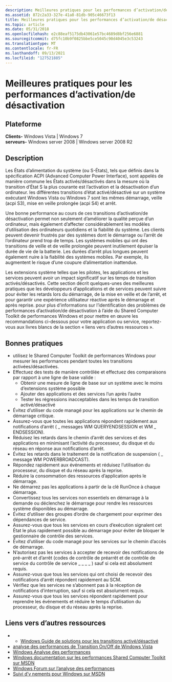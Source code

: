 ```yaml
---
description: Meilleures pratiques pour les performances d’activation/de désactivation
ms.assetid: 872c2a33-327e-41a8-81db-905c46673f13
title: Meilleures pratiques pour les performances d’activation/de désactivation
ms.topic: article
ms.date: 05/31/2018
ms.openlocfilehash: e2c88eaf5175db43061e57bc4689d8bf256e6881
ms.sourcegitcommit: d75fc10b9f0825bbe5ce5045c90d4045e3c53243
ms.translationtype: MT
ms.contentlocale: fr-FR
ms.lasthandoff: 09/13/2021
ms.locfileid: "127521885"
---
```

# <a name="best-practices-for-onoff-performance"></a>Meilleures pratiques pour les performances d’activation/de désactivation

## <a name="platform"></a>Plateforme

**Clients-** Windows Vista \| Windows 7  
**serveurs-** Windows server 2008 \| Windows server 2008 R2  

## <a name="description"></a>Description

Les États d’alimentation du système (ou S-États), tels que définis dans la spécification ACPI (Advanced Computer Power Interface), sont appelés de manière commune les États activés/désactivés dans la mesure où la transition d’État S la plus courante est l’activation et la désactivation d’un ordinateur. les différentes transitions d’état activé/désactivé sur un système exécutant Windows Vista ou Windows 7 sont les mêmes démarrage, veille (acpi S3), mise en veille prolongée (acpi S4) et arrêt.

Une bonne performance au cours de ces transitions d’activation/de désactivation permet non seulement d’améliorer la qualité perçue d’un ordinateur, mais également d’affecter considérablement les modèles d’utilisation des ordinateurs quotidiens et la fiabilité du système. Les clients peuvent devenir frustrés par des systèmes dont le démarrage ou l’arrêt de l’ordinateur prend trop de temps. Les systèmes mobiles qui ont des transitions de veille et de veille prolongée peuvent inutilement épuiser la durée de vie de la batterie. Les durées d’arrêt plus longues peuvent également nuire à la fiabilité des systèmes mobiles. Par exemple, ils augmentent le risque d’une coupure d’alimentation inattendue.

Les extensions système telles que les pilotes, les applications et les services peuvent avoir un impact significatif sur les temps de transition activés/désactivés. Cette section décrit quelques-unes des meilleures pratiques que les développeurs d’applications et de services peuvent suivre pour éviter les retards lors du démarrage, de la mise en veille et de l’arrêt, et pour garantir une expérience utilisateur réactive après le démarrage et après reprise. pour plus d’informations sur l’identification des problèmes de performances d’activation/de désactivation à l’aide du Shared Computer Toolkit de performances Windows et pour mettre en œuvre les recommandations ci-dessous pour votre application ou service, reportez-vous aux livres blancs de la section « liens vers d’autres ressources ».

## <a name="best-practices"></a>Bonnes pratiques

-   utilisez le Shared Computer Toolkit de performances Windows pour mesurer les performances pendant toutes les transitions activées/désactivées.
-   Effectuez des tests de manière contrôlée et effectuez des comparaisons par rapport à une ligne de base valide :
    -   Obtenir une mesure de ligne de base sur un système avec le moins d’extensions système possible
    -   Ajouter des applications et des services l’un après l’autre
    -   Tester les régressions inacceptables dans les temps de transition activé/désactivé
-   Évitez d’utiliser du code managé pour les applications sur le chemin de démarrage critique.
-   Assurez-vous que toutes les applications répondent rapidement aux notifications d’arrêt ( \_ messages WM QUERYENDSESSION et WM \_ ENDSESSION).
-   Réduisez les retards dans le chemin d’arrêt des services et des applications en minimisant l’activité du processeur, du disque et du réseau en réponse aux notifications d’arrêt.
-   Évitez les retards dans le traitement de la notification de suspension ( \_ message WM POWERBROADCAST).
-   Répondez rapidement aux événements et réduisez l’utilisation du processeur, du disque et du réseau après la reprise.
-   Réduire la consommation des ressources d’application après le démarrage.
-   Ne démarrez pas les applications à partir de la clé RunOnce à chaque démarrage.
-   Convertissez tous les services non essentiels en démarrage à la demande ou déclenchez le démarrage pour rendre les ressources système disponibles au démarrage.
-   Évitez d’utiliser des groupes d’ordre de chargement pour exprimer des dépendances de service.
-   Assurez-vous que tous les services en cours d’exécution signalent cet État le plus rapidement possible au démarrage pour éviter de bloquer le gestionnaire de contrôle des services.
-   Évitez d’utiliser du code managé pour les services sur le chemin d’accès de démarrage.
-   N’autorisez pas les services à accepter de recevoir des notifications de pré-arrêt et d’arrêt (codes de contrôle de préarrêt et de contrôle de service du contrôle de service \_ \_ \_ \_ ) sauf si cela est absolument requis.
-   Assurez-vous que tous les services qui ont choisi de recevoir des notifications d’arrêt répondent rapidement au SCM.
-   Vérifiez que les services ne s’abonnent pas à la réception de notifications d’interruption, sauf si cela est absolument requis.
-   Assurez-vous que tous les services répondent rapidement pour reprendre les événements et réduire le temps d’utilisation du processeur, du disque et du réseau après la reprise.

## <a name="links-to-other-resources"></a>Liens vers d’autres ressources

-   -   [Windows Guide de solutions pour les transitions activé/désactivé](/windows-hardware/test/assessments/onoff-transition-performance)
-   [analyse des performances de Transition On/Off de Windows Vista](/windows-hardware/test/assessments/onoff-transition-performance)
-   [Windows Analyse des performances](https://msdn.microsoft.com/performance/default.aspx)
-   [Windows documentation sur les performances Shared Computer Toolkit sur MSDN](/previous-versions/windows/desktop/xperf/windows-performance-analyzer--wpa-)
-   [Windows Forum sur l’analyse des performances](https://social.msdn.microsoft.com/Forums/wptk_v4/threads/)
-   [Suivi d’v nements pour Windows sur MSDN](../etw/event-tracing-portal.md)

 

 
